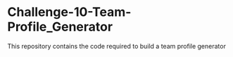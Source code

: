 # Challenge-10-Team-Profile_Generator
This repository contains the code required to build a team profile generator
